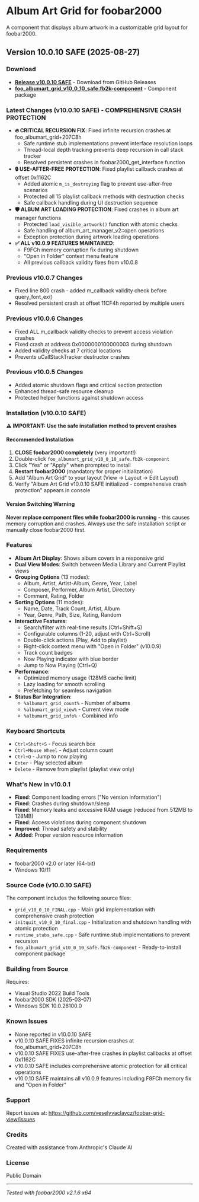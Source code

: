 # Album Art Grid for foobar2000

A component that displays album artwork in a customizable grid layout for foobar2000.

## Version 10.0.10 SAFE (2025-08-27)

### Download
- **[Release v10.0.10 SAFE](https://github.com/veselyvaclavcz/foobar-grid-view/releases/latest)** - Download from GitHub Releases
- **[foo_albumart_grid_v10_0_10_safe.fb2k-component](foo_albumart_grid_v10_0_10_safe.fb2k-component)** - Component package

### Latest Changes (v10.0.10 SAFE) - COMPREHENSIVE CRASH PROTECTION
- **🔥 CRITICAL RECURSION FIX**: Fixed infinite recursion crashes at foo_albumart_grid+207C8h
  - Safe runtime stub implementations prevent interface resolution loops
  - Thread-local depth tracking prevents deep recursion in call stack tracker
  - Resolved persistent crashes in foobar2000_get_interface function
- **🔒 USE-AFTER-FREE PROTECTION**: Fixed playlist callback crashes at offset 0x1162C
  - Added atomic `m_is_destroying` flag to prevent use-after-free scenarios
  - Protected all 15 playlist callback methods with destruction checks
  - Safe callback handling during UI destruction sequence
- **🛡️ ALBUM ART LOADING PROTECTION**: Fixed crashes in album art manager functions
  - Protected `load_visible_artwork()` function with atomic checks
  - Safe handling of album_art_manager_v2::open operations
  - Exception protection during artwork loading operations
- **✅ ALL v10.0.9 FEATURES MAINTAINED**:
  - F9FCh memory corruption fix during shutdown
  - "Open in Folder" context menu feature
  - All previous callback validity fixes from v10.0.8

### Previous v10.0.7 Changes
- Fixed line 800 crash - added m_callback validity check before query_font_ex()
- Resolved persistent crash at offset 11CF4h reported by multiple users

### Previous v10.0.6 Changes
- Fixed ALL m_callback validity checks to prevent access violation crashes
- Fixed crash at address 0x0000000100000003 during shutdown
- Added validity checks at 7 critical locations
- Prevents uCallStackTracker destructor crashes

### Previous v10.0.5 Changes
- Added atomic shutdown flags and critical section protection
- Enhanced thread-safe resource cleanup
- Protected helper functions against shutdown access

### Installation (v10.0.10 SAFE)
**⚠️ IMPORTANT: Use the safe installation method to prevent crashes**

#### Recommended Installation
1. **CLOSE foobar2000 completely** (very important!)
2. Double-click `foo_albumart_grid_v10_0_10_safe.fb2k-component` 
3. Click "Yes" or "Apply" when prompted to install
4. **Restart foobar2000** (mandatory for proper initialization)
5. Add "Album Art Grid" to your layout (View → Layout → Edit Layout)
6. Verify "Album Art Grid v10.0.10 SAFE initialized - comprehensive crash protection" appears in console

#### Version Switching Warning
**Never replace component files while foobar2000 is running** - this causes memory corruption and crashes. Always use the safe installation script or manually close foobar2000 first.

### Features
- **Album Art Display**: Shows album covers in a responsive grid
- **Dual View Modes**: Switch between Media Library and Current Playlist views
- **Grouping Options** (13 modes):
  - Album, Artist, Artist-Album, Genre, Year, Label
  - Composer, Performer, Album Artist, Directory
  - Comment, Rating, Folder
- **Sorting Options** (11 modes):
  - Name, Date, Track Count, Artist, Album
  - Year, Genre, Path, Size, Rating, Random
- **Interactive Features**:
  - Search/filter with real-time results (Ctrl+Shift+S)
  - Configurable columns (1-20, adjust with Ctrl+Scroll)
  - Double-click actions (Play, Add to playlist)
  - Right-click context menu with "Open in Folder" (v10.0.9)
  - Track count badges
  - Now Playing indicator with blue border
  - Jump to Now Playing (Ctrl+Q)
- **Performance**:
  - Optimized memory usage (128MB cache limit)
  - Lazy loading for smooth scrolling
  - Prefetching for seamless navigation
- **Status Bar Integration**:
  - `%albumart_grid_count%` - Number of albums
  - `%albumart_grid_view%` - Current view mode
  - `%albumart_grid_info%` - Combined info

### Keyboard Shortcuts
- `Ctrl+Shift+S` - Focus search box
- `Ctrl+Mouse Wheel` - Adjust column count
- `Ctrl+Q` - Jump to now playing
- `Enter` - Play selected album
- `Delete` - Remove from playlist (playlist view only)

### What's New in v10.0.1
- **Fixed**: Component loading errors ("No version information")
- **Fixed**: Crashes during shutdown/sleep
- **Fixed**: Memory leaks and excessive RAM usage (reduced from 512MB to 128MB)
- **Fixed**: Access violations during component shutdown
- **Improved**: Thread safety and stability
- **Added**: Proper version resource information

### Requirements
- foobar2000 v2.0 or later (64-bit)
- Windows 10/11

### Source Code (v10.0.10 SAFE)
The component includes the following source files:
- `grid_v10_0_10_FINAL.cpp` - Main grid implementation with comprehensive crash protection
- `initquit_v10_0_10_final.cpp` - Initialization and shutdown handling with atomic protection
- `runtime_stubs_safe.cpp` - Safe runtime stub implementations to prevent recursion
- `foo_albumart_grid_v10_0_10_safe.fb2k-component` - Ready-to-install component package

### Building from Source
Requires:
- Visual Studio 2022 Build Tools
- foobar2000 SDK (2025-03-07)
- Windows SDK 10.0.26100.0

### Known Issues  
- None reported in v10.0.10 SAFE
- v10.0.10 SAFE FIXES infinite recursion crashes at foo_albumart_grid+207C8h
- v10.0.10 SAFE FIXES use-after-free crashes in playlist callbacks at offset 0x1162C
- v10.0.10 SAFE includes comprehensive atomic protection for all critical operations
- v10.0.10 SAFE maintains all v10.0.9 features including F9FCh memory fix and "Open in Folder"

### Support
Report issues at: https://github.com/veselyvaclavcz/foobar-grid-view/issues

### Credits
Created with assistance from Anthropic's Claude AI

### License
Public Domain

---
*Tested with foobar2000 v2.1.6 x64*